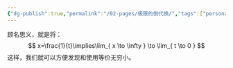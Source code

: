 ```yaml
---
{"dg-publish":true,"permalink":"/02-pages/极限的倒代换/","tags":["personal/blog","math/高等数学/极限"]}
---
```


顾名思义，就是将：
$$
x=\frac{1}{t}\implies\lim_{ x \to \infty } \to \lim_{ t \to 0 } 
$$
这样，我们就可以方便发现和使用等价无穷小。